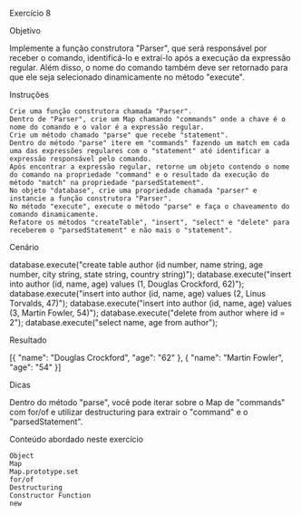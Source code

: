 
Exercício 8

Objetivo


Implemente a função construtora "Parser", que será responsável por receber o comando, identificá-lo e extraí-lo após a execução da expressão regular. Além disso, o nome do comando também deve ser retornado para que ele seja selecionado dinamicamente no método "execute".


Instruções


    Crie uma função construtora chamada "Parser".
    Dentro de "Parser", crie um Map chamando "commands" onde a chave é o nome do comando e o valor é a expressão regular.
    Crie um método chamado "parse" que recebe "statement".
    Dentro do método "parse" itere em "commands" fazendo um match em cada uma das expressões regulares com o "statement" até identificar a expressão responsável pelo comando.
    Após encontrar a expressão regular, retorne um objeto contendo o nome do comando na propriedade "command" e o resultado da execução do método "match" na propriedade "parsedStatement".
    No objeto "database", crie uma propriedade chamada "parser" e instancie a função construtora "Parser".
    No método "execute", execute o método "parse" e faça o chaveamento do comando dinamicamente.
    Refatore os métodos "createTable", "insert", "select" e "delete" para receberem o "parsedStatement" e não mais o "statement".


Cenário


database.execute("create table author (id number, name string, age number, city string, state string, country string)");
database.execute("insert into author (id, name, age) values (1, Douglas Crockford, 62)");
database.execute("insert into author (id, name, age) values (2, Linus Torvalds, 47)");
database.execute("insert into author (id, name, age) values (3, Martin Fowler, 54)");
database.execute("delete from author where id = 2");
database.execute("select name, age from author");


Resultado


[{
    "name": "Douglas Crockford",
    "age": "62"
}, {
    "name": "Martin Fowler",
    "age": "54"
}]


Dicas


Dentro do método "parse", você pode iterar sobre o Map de "commands" com for/of e utilizar destructuring para extrair o "command" e o "parsedStatement".


Conteúdo abordado neste exercício


    Object
    Map
    Map.prototype.set
    for/of
    Destructuring
    Constructor Function
    new

